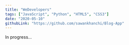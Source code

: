 ```yaml
---
title: "WeDevelopers"
tags: ["JavaScript", "Python", "HTML5", "CSS3"]
date: "2020-05-10"
githubLink: "https://github.com/sawankhanchi/Blog-App"
---
```


In progress...
